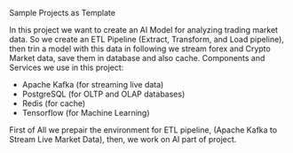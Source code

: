 Sample Projects as Template

In this project we want to create an AI Model for analyzing trading market data.
So we create an ETL Pipeline (Extract, Transform, and Load pipeline), then trin a model with this data
in following we stream forex and Crypto Market data, save them in database and also cache. 
Components and Services we use in this project:
- Apache Kafka (for streaming live data)
- PostgreSQL (for OLTP and OLAP databases)
- Redis (for cache)
- Tensorflow (for Machine Learning)

First of All we prepair the environment for ETL pipeline, (Apache Kafka to Stream Live Market Data), then, we work on AI part of project.
